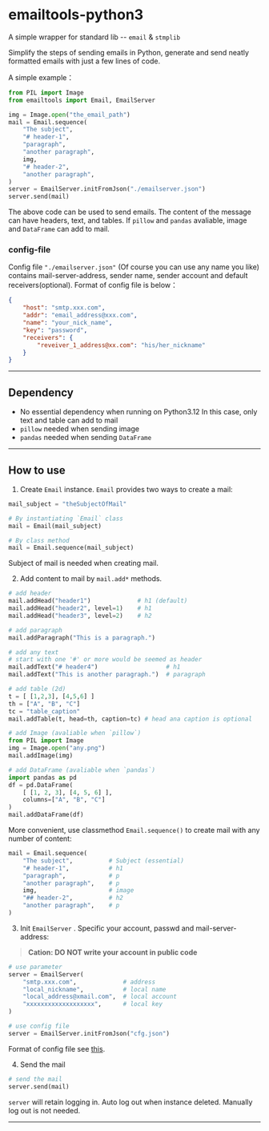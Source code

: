 # emailtools-python3
                                                       
A simple wrapper for standard lib -- `email` & `stmplib`
  

Simplify the steps of sending emails in Python, generate and send neatly formatted emails with just a few lines of code.

A simple example：
``` Python
from PIL import Image
from emailtools import Email, EmailServer

img = Image.open("the_email_path")
mail = Email.sequence(
    "The subject",
    "# header-1",
    "paragraph", 
    "another paragraph",
    img,
    "# header-2",
    "another paragraph",
)
server = EmailServer.initFromJson("./emailserver.json")
server.send(mail)
```
The above code can be used to send emails. The content of the message can have headers, text, and tables. If `pillow` and `pandas` avaliable, image and  `DataFrame` can add to mail.

### config-file

Config file `"./emailserver.json"` (Of course you can use any name you like) contains mail-server-address, sender name, sender account and default receivers(optional). Format of config file is below：
```json
{
    "host": "smtp.xxx.com",
    "addr": "email_address@xxx.com",
    "name": "your_nick_name",
    "key": "password",
    "receivers": {
        "reveiver_1_address@xx.com": "his/her_nickname"
    }
}
```
---

## Dependency

- No essential dependency when running on Python3.12
    In this case, only text and table can add to mail
- `pillow` needed when sending image
- `pandas` needed when sending `DataFrame`


---

## How to use 

1. Create `Email` instance. `Email` provides two ways to create a mail:
```Python
mail_subject = "theSubjectOfMail"

# By instantiating `Email` class
mail = Email(mail_subject)

# By class method
mail = Email.sequence(mail_subject)
```
Subject of mail is needed when creating mail.

2. Add content to mail by `mail.add*` methods.
```Python
# add header
mail.addHead("header1")             # h1 (default)
mail.addHead("header2", level=1)    # h1
mail.addHead("header3", level=2)    # h2

# add paragraph
mail.addParagraph("This is a paragraph.")

# add any text
# start with one '#' or more would be seemed as header
mail.addText("# header4")                   # h1
mail.addText("This is another paragraph.")  # paragraph

# add table (2d)
t = [ [1,2,3], [4,5,6] ]    
th = ["A", "B", "C"]        
tc = "table_caption"
mail.addTable(t, head=th, caption=tc) # head ana caption is optional

# add Image (avaliable when `pillow`)
from PIL import Image
img = Image.open("any.png")
mail.addImage(img)

# add DataFrame (avaliable when `pandas`)
import pandas as pd
df = pd.DataFrame(
    [ [1, 2, 3], [4, 5, 6] ], 
    columns=["A", "B", "C"]
)
mail.addDataFrame(df)
```

More convenient, use classmethod `Email.sequence()` to create mail with any number of content:
```Python
mail = Email.sequence(
    "The subject",          # Subject (essential)
    "# header-1",           # h1
    "paragraph",            # p
    "another paragraph",    # p
    img,                    # image
    "## header-2",          # h2
    "another paragraph",    # p
)
```

3. Init `EmailServer` . Specific your account, passwd and mail-server-address:

> **Cation: DO NOT write your account in public code**
```Python
# use parameter
server = EmailServer(
    "smtp.xxx.com",             # address
    "local_nickname",           # local name
    "local_address@xmail.com",  # local account
    "xxxxxxxxxxxxxxxxxxx",      # local key
)

# use config file
server = EmailServer.initFromJson("cfg.json")
```
Format of config file see [this](#config-file).

4. Send the mail

```Python
# send the mail
server.send(mail)
```
`server` will retain logging in. Auto log out when instance deleted.
Manually log out is not needed.

---
